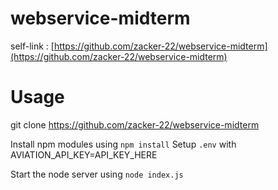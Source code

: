 # webservice-midterm
self-link : [https://github.com/zacker-22/webservice-midterm](https://github.com/zacker-22/webservice-midterm)

# Usage 
git clone https://github.com/zacker-22/webservice-midterm

Install npm modules using <code>npm install</code>
Setup <code>.env</code> with AVIATION_API_KEY=API_KEY_HERE

Start the node server using
<code>node index.js</code>

